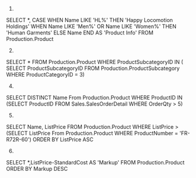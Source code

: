 ﻿1.
SELECT *, 
CASE WHEN Name LIKE 'HL%' THEN 'Happy Locomotion Holdings'
	WHEN Name LIKE 'Men%' OR Name LIKE 'Women%' THEN 'Human Garments'
	ELSE Name
	END AS 'Product Info'
FROM Production.Product

2.
SELECT * FROM Production.Product
WHERE ProductSubcategoryID IN (
SELECT ProductSubcategoryID FROM Production.ProductSubcategory
WHERE ProductCategoryID = 3)

4.
SELECT DISTINCT Name From Production.Product
WHERE ProductID IN 
(SELECT ProductID FROM Sales.SalesOrderDetail
WHERE OrderQty > 5)

5.
SELECT Name, ListPrice FROM Production.Product
WHERE ListPrice > (SELECT ListPrice From Production.Product
WHERE ProductNumber = 'FR-R72R-60')
ORDER BY ListPrice ASC

6.
SELECT *,ListPrice-StandardCost AS 'Markup' FROM Production.Product
ORDER BY Markup DESC